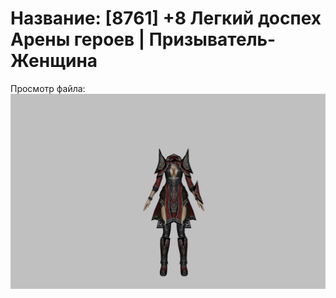 # Название: [8761] +8 Легкий доспех Арены героев | Призыватель-Женщина

Просмотр файла:
![p090031.png](p090031.png)